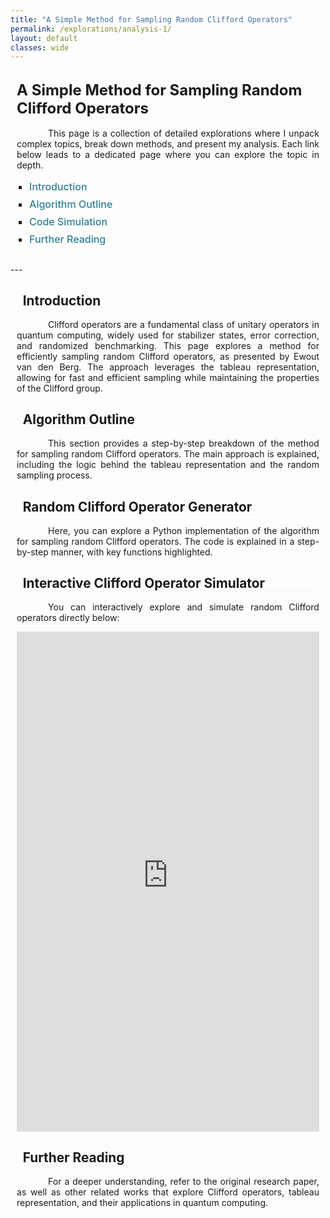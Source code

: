 ```yaml
---
title: "A Simple Method for Sampling Random Clifford Operators"
permalink: /explorations/analysis-1/
layout: default
classes: wide
---
```


<!-- Top Navigation Bar (Empty but maintaining design consistency) -->
<div class="learning-topnav">
  <a>&#8203;</a>
  <a>&#8203;</a>  
  <a>&#8203;</a>  
</div>

<!-- Main Content Style -->
<style>
.text-block {
    margin-left: 2%;
    margin-right: 2%;
    text-align: justify;
    text-indent: 50px;
    margin-bottom: 1rem;
}

/* Main Title Style */
h1 {
    all: unset;
    display: block;
    font-size: 1.5rem;
    font-weight: bold;
    text-align: left;
    margin-left: 2%;
    margin-right: 2%;
    margin-bottom: 1rem;
    border-bottom: 0.5px solid #f5f5f5;
}

/* Subheading Styles (Aligned Same as Main Title) */
h2, h3, h4, h5, h6 {
    display: block;
    font-size: 1.3rem;
    font-weight: bold;
    text-align: left;
    margin-left: 2%;
    margin-right: 2%;
    margin-bottom: 1rem;
    text-indent: 0;
    border-bottom: 0.5px solid #f5f5f5;
}

/* TOC Container Styling */
#toc-container {
    margin-left: 2%;
    margin-right: 2%;
    padding-bottom: 1rem;
}

#toc-container ul {
    list-style-type: square;
    padding-left: 20px;
}

#toc-container li {
    margin-bottom: 0.5rem;
    font-size: 1rem;
}

#toc-container a {
    text-decoration: none;
    color: #2f7f93;
    font-weight: 500;
    transition: color 0.3s;
}

#toc-container a:hover {
    color: #1a5e73;
    text-decoration: underline;
}
</style>

<!-- Main Heading -->
<h1>A Simple Method for Sampling Random Clifford Operators</h1>


<!-- Introduction Paragraph -->
<div class="text-block">
  <p>This page is a collection of detailed explorations where I unpack complex topics, break down methods, and present my analysis. Each link below leads to a dedicated page where you can explore the topic in depth.</p>
</div>

<!-- Table of Contents -->
<div id="toc-container">
  <ul>
    <li><a href="#introduction">Introduction</a></li>
    <li><a href="#algorithm-outline">Algorithm Outline</a></li>
    <li><a href="#code-simulation">Code Simulation</a></li>
    <li><a href="#further-reading">Further Reading</a></li>
  </ul>
</div>
---
<div id="introduction" class="text-block">
  <h2>Introduction</h2>
  <p>Clifford operators are a fundamental class of unitary operators in quantum computing, widely used for stabilizer states, error correction, and randomized benchmarking. This page explores a method for efficiently sampling random Clifford operators, as presented by Ewout van den Berg. The approach leverages the tableau representation, allowing for fast and efficient sampling while maintaining the properties of the Clifford group.
  </p>
</div>

<div id="algorithm-outline" class="text-block">
  <h2>Algorithm Outline</h2>
  <p>This section provides a step-by-step breakdown of the method for sampling random Clifford operators. The main approach is explained, including the logic behind the tableau representation and the random sampling process.</p>
</div>

<div id="code-simulation" class="text-block">
  <h2>Random Clifford Operator Generator</h2>
  <p>Here, you can explore a Python implementation of the algorithm for sampling random Clifford operators. The code is explained in a step-by-step manner, with key functions highlighted.</p>

  <h3>Interactive Clifford Operator Simulator</h3>
  <p>You can interactively explore and simulate random Clifford operators directly below:</p>
<iframe
  src="https://soorajss1729-clifford-sim-streamlit-app-baqysj.streamlit.app/"
  width="100%" height="800"
  style="border:none;"
></iframe>  
</div>

<div id="further-reading" class="text-block">
  <h2>Further Reading</h2>
  <p>For a deeper understanding, refer to the original research paper, as well as other related works that explore Clifford operators, tableau representation, and their applications in quantum computing.</p>
</div>
